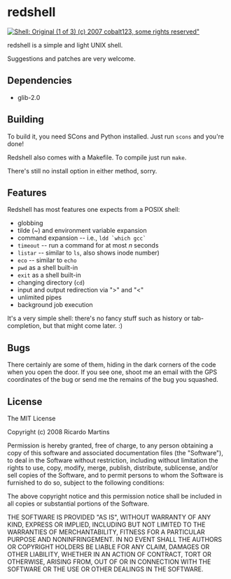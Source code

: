 redshell
========

[![Shell: Original (1 of 3) (c) 2007 cobalt123, some rights reserved"](http://farm2.static.flickr.com/1046/1156232979_4e4d7c01c7_m_d.jpg)](http://flickr.com/photos/cobalt/1156232979/ "Shell: Original (1 of 3) (c) 2007 cobalt123, some rights reserved")

redshell is a simple and light UNIX shell.

Suggestions and patches are very welcome.

Dependencies
------------

* glib-2.0

Building
--------

To build it, you need SCons and Python installed. Just run `scons` and you're
done!

Redshell also comes with a Makefile. To compile just run `make`.

There's still no install option in either method, sorry.

Features
--------

Redshell has most features one expects from a POSIX shell:

* globbing
* tilde (~) and environment variable expansion
* command expansion -- i.e., ``ldd `which gcc` ``
* `timeout` -- run a command for at most *n* seconds
* `listar` -- similar to `ls`, also shows inode number)
* `eco` -- similar to `echo`
* `pwd` as a shell built-in
* `exit` as a shell built-in
* changing directory (`cd`)
* input and output redirection via ">" and "<"
* unlimited pipes
* background job execution

It's a very simple shell: there's no fancy stuff such as history or
tab-completion, but that might come later. :)

Bugs
----

There certainly are some of them, hiding in the dark corners of the code when
you open the door. If you see one, shoot me an email with the GPS coordinates of
the bug or send me the remains of the bug you squashed.

License
-------

The MIT License

Copyright (c) 2008 Ricardo Martins

Permission is hereby granted, free of charge, to any person obtaining a copy
of this software and associated documentation files (the "Software"), to deal
in the Software without restriction, including without limitation the rights
to use, copy, modify, merge, publish, distribute, sublicense, and/or sell
copies of the Software, and to permit persons to whom the Software is
furnished to do so, subject to the following conditions:

The above copyright notice and this permission notice shall be included in
all copies or substantial portions of the Software.

THE SOFTWARE IS PROVIDED "AS IS", WITHOUT WARRANTY OF ANY KIND, EXPRESS OR
IMPLIED, INCLUDING BUT NOT LIMITED TO THE WARRANTIES OF MERCHANTABILITY,
FITNESS FOR A PARTICULAR PURPOSE AND NONINFRINGEMENT. IN NO EVENT SHALL THE
AUTHORS OR COPYRIGHT HOLDERS BE LIABLE FOR ANY CLAIM, DAMAGES OR OTHER
LIABILITY, WHETHER IN AN ACTION OF CONTRACT, TORT OR OTHERWISE, ARISING FROM,
OUT OF OR IN CONNECTION WITH THE SOFTWARE OR THE USE OR OTHER DEALINGS IN
THE SOFTWARE.
